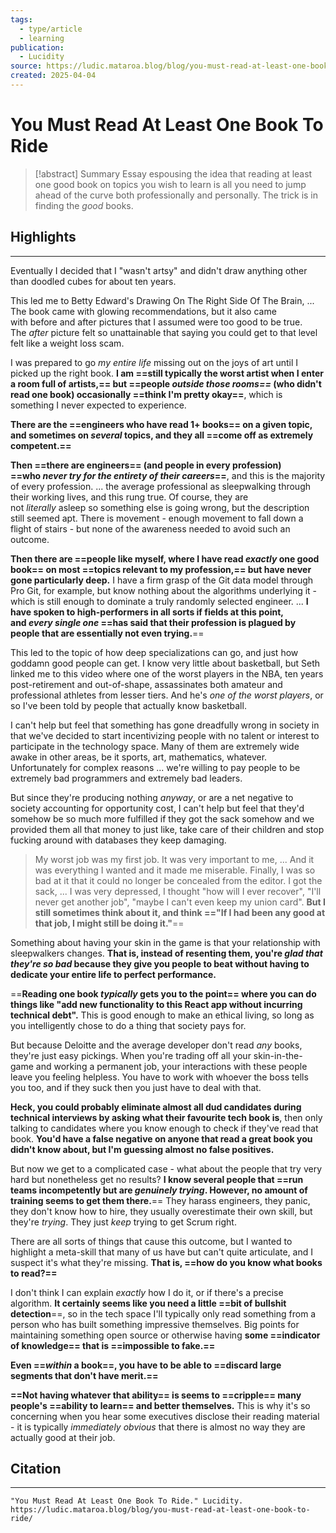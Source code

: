 ```yaml
---
tags:
  - type/article
  - learning
publication:
  - Lucidity
source: https://ludic.mataroa.blog/blog/you-must-read-at-least-one-book-to-ride/
created: 2025-04-04
---
```

# You Must Read At Least One Book To Ride

> [!abstract] Summary
> Essay espousing the idea that reading at least one good book on topics you wish to learn is all you need to jump ahead of the curve both professionally and personally. The trick is in finding the *good* books.
## Highlights
---
Eventually I decided that I "wasn't artsy" and didn't draw anything other than doodled cubes for about ten years.

This led me to Betty Edward's Drawing On The Right Side Of The Brain, ... The book came with glowing recommendations, but it also came with before and after pictures that I assumed were too good to be true. The _after_ picture felt so unattainable that saying you could get to that level felt like a weight loss scam.

I was prepared to go _my entire life_ missing out on the joys of art until I picked up the right book. **I am ==still typically the worst artist when I enter a room full of artists,== but ==people _outside those rooms==_ (who didn't read one book) occasionally ==think I'm pretty okay==**, which is something I never expected to experience.

**There are the ==engineers who have read 1+ books== on a given topic, and sometimes on _several_ topics, and they all ==come off as extremely competent.==**

**Then ==there are engineers== (and people in every profession) ==who _never try for the entirety of their careers_==**, and this is the majority of every profession. ... the average professional as sleepwalking through their working lives, and this rung true. Of course, they are not _literally_ asleep so something else is going wrong, but the description still seemed apt. There is movement - enough movement to fall down a flight of stairs - but none of the awareness needed to avoid such an outcome.

**Then there are ==people like myself, where I have read _exactly_ one good book== on most ==topics relevant to my profession,== but have never gone particularly deep.** I have a firm grasp of the Git data model through Pro Git, for example, but know nothing about the algorithms underlying it - which is still enough to dominate a truly randomly selected engineer. ... **I have spoken to high-performers in all sorts if fields at this point, and _every single one_ ==has said that their profession is plagued by people that are essentially not even trying.**==

This led to the topic of how deep specializations can go, and just how goddamn good people can get. I know very little about basketball, but Seth linked me to this video where one of the worst players in the NBA, ten years post-retirement and out-of-shape, assassinates both amateur and professional athletes from lesser tiers. And he's _one of the worst players_, or so I've been told by people that actually know basketball.

I can't help but feel that something has gone dreadfully wrong in society in that we've decided to start incentivizing people with no talent or interest to participate in the technology space. Many of them are extremely wide awake in other areas, be it sports, art, mathematics, whatever. Unfortunately for complex reasons ... we're willing to pay people to be extremely bad programmers and extremely bad leaders.

But since they're producing nothing _anyway_, or are a net negative to society accounting for opportunity cost, I can't help but feel that they'd somehow be so much more fulfilled if they got the sack somehow and we provided them all that money to just like, take care of their children and stop fucking around with databases they keep damaging.

> My worst job was my first job. It was very important to me, ... And it was everything I wanted and it made me miserable. Finally, I was so bad at it that it could no longer be concealed from the editor. I got the sack, ... I was very depressed, I thought "how will I ever recover", "I'll never get another job", "maybe I can't even keep my union card". **But I still sometimes think about it, and think =="If I had been any good at that job, I might still be doing it."**==

Something about having your skin in the game is that your relationship with sleepwalkers changes. **That is, instead of resenting them, you're _glad that they're so bad_ because they give you people to beat without having to dedicate your entire life to perfect performance.**

==**Reading one book _typically_ gets you to the point== where you can do things like "add new functionality to this React app without incurring technical debt".** This is good enough to make an ethical living, so long as you intelligently chose to do a thing that society pays for.

But because Deloitte and the average developer don't read _any_ books, they're just easy pickings. When you're trading off all your skin-in-the-game and working a permanent job, your interactions with these people leave you feeling helpless. You have to work with whoever the boss tells you too, and if they suck then you just have to deal with that.

**Heck, you could probably eliminate almost all dud candidates during technical interviews by asking what their favourite tech book is**, then only talking to candidates where you know enough to check if they've read that book. **You'd have a false negative on anyone that read a great book you didn't know about, but I'm guessing almost no false positives.**

But now we get to a complicated case - what about the people that try very hard but nonetheless get no results? **I know several people that ==run teams incompetently but are _genuinely trying_. However, no amount of training seems to get them there.**== They harass engineers, they panic, they don't know how to hire, they usually overestimate their own skill, but they're _trying_. They just _keep_ trying to get Scrum right.

There are all sorts of things that cause this outcome, but I wanted to highlight a meta-skill that many of us have but can't quite articulate, and I suspect it's what they're missing. **That is, ==how do you know what books to read?==**

I don't think I can explain _exactly_ how I do it, or if there's a precise algorithm. **It certainly seems like you need a little ==bit of bullshit detection**==, so in the tech space I'll typically only read something from a person who has built something impressive themselves. Big points for maintaining something open source or otherwise having **some ==indicator of knowledge== that is ==impossible to fake.==**

**Even ==_within_ a book==, you have to be able to ==discard large segments that don't have merit.==**

**==Not having whatever that ability== is seems to ==cripple== many people's ==ability to learn== and better themselves.** This is why it's so concerning when you hear some executives disclose their reading material - it is typically _immediately obvious_ that there is almost no way they are actually good at their job.
## Citation
---
```
"You Must Read At Least One Book To Ride." Lucidity. https://ludic.mataroa.blog/blog/you-must-read-at-least-one-book-to-ride/
```
